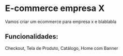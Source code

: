 # E-commerce empresa X

Vamos criar um ecommerce para empresa x e blablabla

## Funcionalidades:

Checkout, Tela de Produto, Catálogo, Home com Banner 
